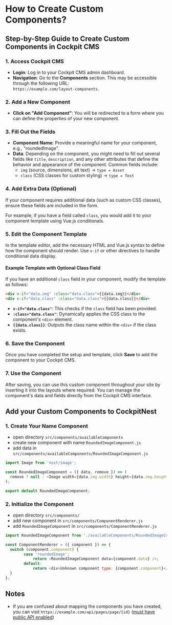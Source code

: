 
# How to Create Custom Components?

## Step-by-Step Guide to Create Custom Components in Cockpit CMS

### 1. Access Cockpit CMS

-   **Login**: Log in to your Cockpit CMS admin dashboard.
-   **Navigation**: Go to the **Components** section. This may be accessible through the following URL:  
    `https://example.com/layout-components`.

### 2. Add a New Component

-   **Click on "Add Component"**: You will be redirected to a form where you can define the properties of your new component.

### 3. Fill Out the Fields

-   **Component Name**: Provide a meaningful name for your component, e.g., "roundedImage".
-   **Data**: Depending on the component, you might need to fill out several fields like `title`, `description`, and any other attributes that define the behavior and appearance of the component. Common fields include:
    -   `img` (source, dimensions, alt text) -> `type = Asset`
    -   `class` (CSS classes for custom styling) -> `type = Text`

### 4. Add Extra Data (Optional)

If your component requires additional data (such as custom CSS classes), ensure these fields are included in the form.

For example, if you have a field called `class`, you would add it to your component template using Vue.js conditionals.

### 5. Edit the Component Template

In the template editor, add the necessary HTML and Vue.js syntax to define how the component should render. Use `v-if` or other directives to handle conditional data display.

#### Example Template with Optional Class Field

If you have an additional `class` field in your component, modify the template as follows:

```html title="example Template field"
<div v-if="data.img" :class="data.class">{{data.img}}</div>
<div v-if="data.class" :class="data.class">{{data.class}}</div>
```

-   **`v-if="data.class"`**: This checks if the `class` field has been provided.
-   **`:class="data.class"`**: Dynamically applies the CSS class to the component's `<div>` element.
-   **`{{data.class}}`**: Outputs the class name within the `<div>` if the class exists.

### 6. Save the Component

Once you have completed the setup and template, click **Save** to add the component to your Cockpit CMS.

### 7. Use the Component

After saving, you can use this custom component throughout your site by inserting it into the layouts where required. You can manage the component's data and fields directly from the Cockpit CMS interface.

## Add your Custom Components to CockpitNest

### 1. Create Your Name Component

-   open directory `src/components/availableComponents`
-   create new component with name `RoundedImageComponent.js`
-   add data in `src/components/availableComponents/RoundedImageComponent.js`

```js title="src/components/availableComponents/RoundedImageComponent.js"
import Image from 'next/image';

const RoundedImageComponent = ({ data, remove }) => (
  remove ? null : <Image width={data.img.width} height={data.img.height} src={`${process.env.HOST}/storage/uploads/${data.img.path}`} alt={data.img.altText} className={`rounded-full ${data.class}`} />
);

export default RoundedImageComponent;
```
### 2. Initialize the Component

-   open directory `src/components/`
-   add new component in `src/components/ComponentRenderer.js`
-   add `RoundedImageComponent` in `src/components/ComponentRenderer.js`

```js title="src/components/ComponentRenderer.js"
import RoundedImageComponent from './availableComponents/RoundedImageComponent';

const ComponentRenderer = ({ component }) => {
  switch (component.component) {
        case 'roundedImage':
            return <RoundedImageComponent data={component.data} />;
        default:
            return <div>Unknown component type: {component.component}</div>;
  }
};
```

## Notes

-   If you are confused about mapping the components you have created, you can visit `https://example.com/api/pages/page/{id}` ([must have public API enabled](https://docs.cockpit.dev/docs/basics/setting-api-cockpit))
